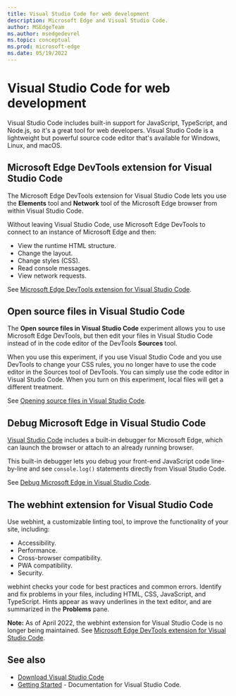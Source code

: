 ```yaml
---
title: Visual Studio Code for web development
description: Microsoft Edge and Visual Studio Code.
author: MSEdgeTeam
ms.author: msedgedevrel
ms.topic: conceptual
ms.prod: microsoft-edge
ms.date: 05/19/2022
---
```

# Visual Studio Code for web development

Visual Studio Code includes built-in support for JavaScript, TypeScript, and Node.js, so it's a great tool for web developers.  Visual Studio Code is a lightweight but powerful source code editor that's available for Windows, Linux, and macOS.


<!-- ====================================================================== -->
## Microsoft Edge DevTools extension for Visual Studio Code

The Microsoft Edge DevTools extension for Visual Studio Code lets you use the **Elements** tool and **Network** tool of the Microsoft Edge browser from within Visual Studio Code.

Without leaving Visual Studio Code, use Microsoft Edge DevTools to connect to an instance of Microsoft Edge and then:
* View the runtime HTML structure.
* Change the layout.
* Change styles (CSS).
* Read console messages.
* View network requests.

See [Microsoft Edge DevTools extension for Visual Studio Code](microsoft-edge-devtools-extension.md).


<!-- ====================================================================== -->
## Open source files in Visual Studio Code

The **Open source files in Visual Studio Code** experiment allows you to use Microsoft Edge DevTools, but then edit your files in Visual Studio Code instead of in the code editor of the DevTools **Sources** tool.

When you use this experiment, if you use Visual Studio Code and you use DevTools to change your CSS rules, you no longer have to use the code editor in the Sources tool of DevTools.  You can simply use the code editor in Visual Studio Code.  When you turn on this experiment,
local files will get a different treatment.<!--TODO: be specific-->

See [Opening source files in Visual Studio Code](../devtools-guide-chromium/sources/opening-sources-in-vscode.md).


<!-- ====================================================================== -->
## Debug Microsoft Edge in Visual Studio Code

[Visual Studio Code](https://code.visualstudio.com) includes a built-in debugger for Microsoft Edge, which can launch the browser or attach to an already running browser.

This built-in debugger lets you debug your front-end JavaScript code line-by-line and see `console.log()` statements directly from Visual Studio Code.

See [Debug Microsoft Edge in Visual Studio Code](debugger-for-edge.md).


<!-- what to do with this section?  present page is supposed to have h2 for each child page of TOC node, where h2 contains only 1 paragraph and link to child page -->
<!-- ====================================================================== -->
## The webhint extension for Visual Studio Code
<!-- keep in sync:
[webhint extension for Visual Studio Code](../test-and-automation/webhint.md)
[The webhint extension for Visual Studio Code]() in _Visual Studio Code for web development_.
-->

Use webhint, a customizable linting tool, to improve the functionality of your site, including:

*   Accessibility.
*   Performance.
*   Cross-browser compatibility.
*   PWA compatibility.
*   Security.

webhint checks your code for best practices and common errors.  Identify and fix problems in your files, including HTML, CSS, JavaScript, and TypeScript.  Hints appear as wavy underlines in the text editor, and are summarized in the **Problems** pane.

<!-- todo: don't have png files in this nav page.  delete png (only used here) -->
<!-- ![The webhint extension for Visual Studio Code.](media/webhint-extension.png) -->

**Note:** As of April 2022, the webhint extension for Visual Studio Code is no longer being maintained.  See [Microsoft Edge DevTools extension for Visual Studio Code](microsoft-edge-devtools-extension.md).


<!-- ====================================================================== -->
## See also

*  [Download Visual Studio Code](https://code.visualstudio.com)
*  [Getting Started](https://code.visualstudio.com/Docs) - Documentation for Visual Studio Code.
